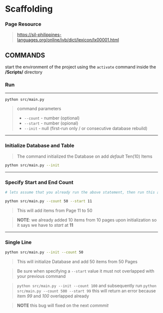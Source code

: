 # Scaffolding
### Page Resource

> https://sil-philippines-languages.org/online/ivb/dict/lexicon/lx00001.html
> 

## COMMANDS
start the environment of the project using
the `activate` command inside the **/Scripts/** directory

### **Run**
---
```bash
python src/main.py
```
> command parameters
> - `--count` - number (optional)
> - `--start` - number (opional)
> - `--init` - null (first-run only / or consecutive database rebuild)
---
### Initialize Database and Table
> The command initialized the Database on add *default* Ten(10) Items
```bash
python src/main.py --init
```
---
### Specify **Start** and **End** Count
```bash
# lets assume that you already run the above statement, then run this after

python src/main.py --count 50 --start 11
```
> This will add items from Page 11 to 50

> **NOTE**: we already added 10 items from 10 pages upon initialization so it says we have to *start* at **11**
---
### Single Line
```bash
python src/main.py --init --count 50
```
> This will initialize Database and add 50 items from 50 Pages

> Be sure when specifying a `--start` value it must not overlapped with your previous command

> `python src/main.py --init --count 100` and subsequently run `python src/main.py --count 500 --start 99` this will return an error because item *99* and *100* overlapped already <br>

> **NOTE** this bug will fixed on the next *commmit*
